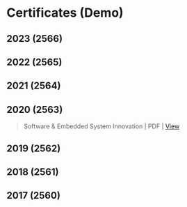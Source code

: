 # Certificates (Demo)

## 2023 (2566)



## 2022 (2565)



## 2021 (2564)



## 2020 (2563)

> Software & Embedded System Innovation | PDF | [View](https://github.com/AekarinOngart/Certificates/blob/main/Software%20%26%20Embedded%20System%20Innovation.pdf)

## 2019 (2562)



## 2018 (2561)



## 2017 (2560)


